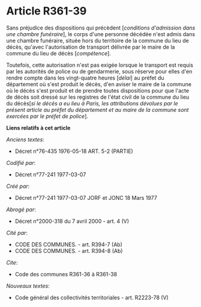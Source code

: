 # Article R361-39

Sans préjudice des dispositions qui précèdent [*conditions d'admission dans une chambre funéraire*], le corps d'une personne
décédée n'est admis dans une chambre funéraire, située hors du territoire de la commune du lieu de décès, qu'avec
l'autorisation de transport délivrée par le maire de la commune du lieu de décès [*compétence*].

Toutefois, cette autorisation n'est pas exigée lorsque le transport est requis par les autorités de police ou de gendarmerie,
sous réserve pour elles d'en rendre compte dans les vingt-quatre heures [*délai*] au préfet du département où s'est produit
le décès, d'en aviser le maire de la commune où le décès s'est produit et de prendre toutes dispositions pour que l'acte de
décès soit dressé sur les registres de l'état civil de la commune du lieu du décès[*si le décès a eu lieu à Paris, les
attributions dévolues par le présent article au préfet du département et au maire de la commune sont exercées par le préfet
de police*].

**Liens relatifs à cet article**

_Anciens textes_:

  - Décret n°76-435 1976-05-18 ART. 5-2 (PARTIE)

_Codifié par_:

  - Décret n°77-241 1977-03-07

_Créé par_:

  - Décret n°77-241 1977-03-07 JORF et JONC 18 Mars 1977

_Abrogé par_:

  - Décret n°2000-318 du 7 avril 2000 - art. 4 (V)

_Cité par_:

  - CODE DES COMMUNES. - art. R394-7 (Ab)
  - CODE DES COMMUNES. - art. R394-8 (Ab)

_Cite_:

  - Code des communes R361-36 à R361-38

_Nouveaux textes_:

  - Code général des collectivités territoriales - art. R2223-78 (V)
